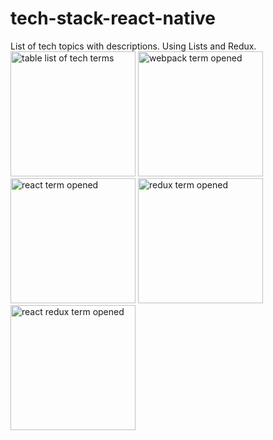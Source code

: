 # tech-stack-react-native
List of tech topics with descriptions. Using Lists and Redux.
<img src="https://i.imgur.com/K4MQm3d.png" width="200" alt="table list of tech terms">
<img src="https://i.imgur.com/5583tYP.png" width="200" alt="webpack term opened">
<img src="https://i.imgur.com/O4ym4aU.png" width="200" alt="react term opened">
<img src="https://i.imgur.com/lrVaaYf.png" width="200" alt="redux term opened">
<img src="https://i.imgur.com/Fvcq7OP.png" width="200" alt="react redux term opened">
